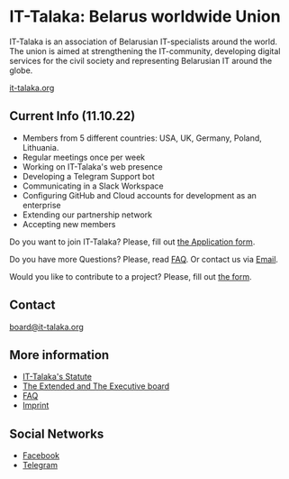 # IT-Talaka: Belarus worldwide Union

IT-Talaka is an association of Belarusian IT-specialists around the world. The union is aimed at strengthening the IT-community, developing digital services for the civil society and representing Belarusian IT around the globe.

[it-talaka.org](https://it-talaka.org)

## Current Info (11.10.22)

- Members from 5 different countries: USA, UK, Germany, Poland, Lithuania.
- Regular meetings once per week
- Working on IT-Talaka's web presence
- Developing a Telegram Support bot
- Communicating in a Slack Workspace
- Configuring GitHub and Cloud accounts for development as an enterprise
- Extending our partnership network
- Accepting new members

Do you want to join IT-Talaka? Please, fill out [the Application form](https://easyverein.com/public/ittalaka/applicationform/4021).

Do you have more Questions? Please, read [FAQ](FAQ.md). Or contact us via [Email](mailto:board@it-talaka.org).

Would you like to contribute to a project? Please, fill out [the form](https://forms.gle/ZVCB4kmAG9puRaiY7).

## Contact

board@it-talaka.org

## More information

- [IT-Talaka's Statute](statute.md)
- [The Extended and The Executive board](board.md)
- [FAQ](FAQ.md)
- [Imprint](imprint.md)

## Social Networks

- [Facebook](https://www.facebook.com/it.talaka)
- [Telegram](https://t.me/it_talaka)
